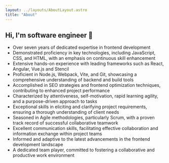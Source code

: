 ```yaml
---
layout: ../layouts/AboutLayout.astro
title: "About"
---
```


## Hi, I'm software engineer 👋

- Over seven years of dedicated expertise in frontend development
- Demonstrated proficiency in key technologies, including JavaScript, CSS, and HTML, with an emphasis on continuous skill enhancement
- Extensive hands-on experience with leading frameworks such as React, Angular, Vue.js and Stencil
- Proficient in Node.js, Webpack, Vite, and Git, showcasing a comprehensive understanding of backend and build tools
- Accomplished in SEO strategies and frontend optimization techniques, contributing to enhanced project performance
- Characterized by attentiveness, self-motivation, rapid learning agility, and a purpose-driven approach to tasks
- Exceptional skills in eliciting and clarifying project requirements, ensuring a thorough understanding of client needs
- Seasoned in Agile methodologies, particularly Scrum, with a proven track record of successful collaborative teamwork
- Excellent communication skills, facilitating effective collaboration and information exchange within project teams
- Informed and adaptive to the latest advancements in the frontend development landscape
- A dedicated team player, committed to fostering a collaborative and productive work environment
